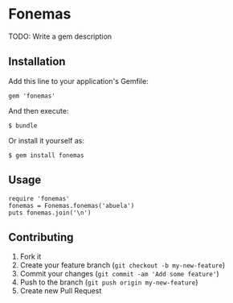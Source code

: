 # Fonemas

TODO: Write a gem description

## Installation

Add this line to your application's Gemfile:

    gem 'fonemas'

And then execute:

    $ bundle

Or install it yourself as:

    $ gem install fonemas

## Usage

    require 'fonemas'
    fonemas = Fonemas.fonemas('abuela')
    puts fonemas.join('\n')


## Contributing

1. Fork it
2. Create your feature branch (`git checkout -b my-new-feature`)
3. Commit your changes (`git commit -am 'Add some feature'`)
4. Push to the branch (`git push origin my-new-feature`)
5. Create new Pull Request
